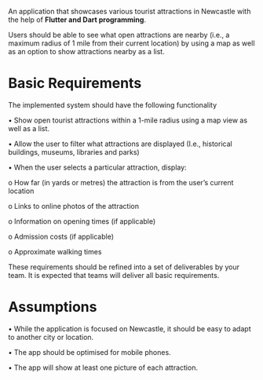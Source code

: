 An application that showcases various tourist attractions in Newcastle with the help of **Flutter and Dart programming**. 

Users should be able to see what open attractions are nearby (i.e., a maximum radius of 1 mile from their current location) by using a map as well as an option to show attractions nearby as a list.

# Basic Requirements
The implemented system should have the following functionality

• Show open tourist attractions within a 1-mile radius using a map view as well as a list.

• Allow the user to filter what attractions are displayed (I.e., historical buildings, museums, libraries and parks)

• When the user selects a particular attraction, display:

o How far (in yards or metres) the attraction is from the user’s current location

o Links to online photos of the attraction

o Information on opening times (if applicable)

o Admission costs (if applicable)

o Approximate walking times

These requirements should be refined into a set of deliverables by your team. It is expected
that teams will deliver all basic requirements.

# Assumptions
• While the application is focused on Newcastle, it should be easy to adapt to another city or location.

• The app should be optimised for mobile phones.

• The app will show at least one picture of each attraction.
